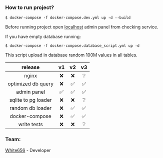 ### How to run project?

```shell
$ docker-compose -f docker-compose.dev.yml up -d --build
```

Before running project open [localhost](http://localhost/admin) admin panel from checking service.

If you have empty database running:

```shell
$ docker-compose -f docker-compose.database_script.yml up -d
```

This script upload in database random 100M values in all tables.

|       release       | v1  | v2  | v3  |
|:-------------------:|:---:|:---:|:---:|
|        nginx        |  ❌  |  ❌  |  ❔  |
| optimized db query  |  ❌  |  ✅  |  ✅  |
|     admin panel     |  ✅  |  ✅  |  ✅  |
| sqlite to pg loader |  ❌  |  ❌  |  ❔  |
|  random db loader   |  ❌  |  ✅  |  ✅  |
|   docker-compose    |  ❌  |  ✅  |  ✅  |
|     write tests     |  ❌  |  ❌  |  ❔  |

### Team:

[White656](https://github.com/White656) - Developer